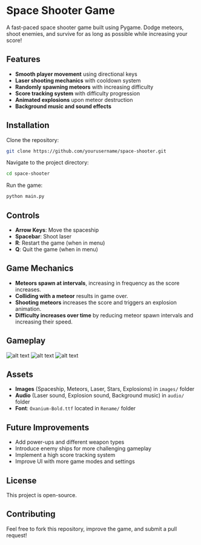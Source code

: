 # Space Shooter Game

A fast-paced space shooter game built using Pygame. Dodge meteors, shoot enemies, and survive for as long as possible while increasing your score!

## Features

- **Smooth player movement** using directional keys
- **Laser shooting mechanics** with cooldown system
- **Randomly spawning meteors** with increasing difficulty
- **Score tracking system** with difficulty progression
- **Animated explosions** upon meteor destruction
- **Background music and sound effects**

## Installation

Clone the repository:

```bash
git clone https://github.com/yourusername/space-shooter.git
```

Navigate to the project directory:

```bash
cd space-shooter
```

Run the game:

```bash
python main.py
```

## Controls

- **Arrow Keys**: Move the spaceship
- **Spacebar**: Shoot laser
- **R**: Restart the game (when in menu)
- **Q**: Quit the game (when in menu)

## Game Mechanics

- **Meteors spawn at intervals**, increasing in frequency as the score increases.
- **Colliding with a meteor** results in game over.
- **Shooting meteors** increases the score and triggers an explosion animation.
- **Difficulty increases over time** by reducing meteor spawn intervals and increasing their speed.

## Gameplay

![alt text](<Screenshot 2025-04-03 215633.png>) 
![alt text](<Screenshot 2025-04-03 220255.png>)
 ![alt text](<Screenshot 2025-04-03 220243.png>)
## Assets

- **Images** (Spaceship, Meteors, Laser, Stars, Explosions) in `images/` folder
- **Audio** (Laser sound, Explosion sound, Background music) in `audio/` folder
- **Font**: `Oxanium-Bold.ttf` located in `Rename/` folder

## Future Improvements

- Add power-ups and different weapon types
- Introduce enemy ships for more challenging gameplay
- Implement a high score tracking system
- Improve UI with more game modes and settings

## License

This project is open-source.

## Contributing

Feel free to fork this repository, improve the game, and submit a pull request!
